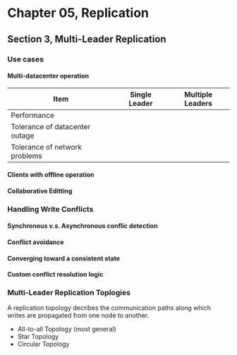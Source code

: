 # Chapter 05, Replication
## Section 3, Multi-Leader Replication

### Use cases
#### Multi-datacenter operation
| Item                           | Single Leader | Multiple Leaders |
| ------------------------------ | ------------- | ---------------- |
| Performance                    |               |                  |
| Tolerance of datacenter outage |               |
| Tolerance of network problems  |               |

#### Clients with offline operation

#### Collaborative Editting

### Handling Write Conflicts
#### Synchronous v.s. Asynchronous conflic detection
#### Conflict avoidance
#### Converging toward a consistent state
#### Custom conflict resolution logic

### Multi-Leader Replication Toplogies
A replication topology decribes the communication paths along which writes are propagated from one node to another.
<ul>
    <li>All-to-all Topology (most general)</li>
    <li>Star Topology</li>
    <li>Circular Topology</li>
</ul>